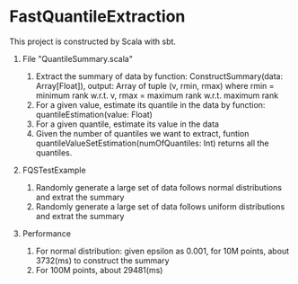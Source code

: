 # FastQuantileExtraction
This project is constructed by Scala with sbt.

1. File "QuantileSummary.scala" 
	1) Extract the summary of data by function: ConstructSummary(data: Array[Float]), output: Array of tuple (v, rmin, rmax) where rmin = minimum rank w.r.t. v, rmax = maximum rank w.r.t. maximum rank
	2) For a given value, estimate its quantile in the data by function: quantileEstimation(value: Float)
	3) For a given quantile, estimate its value in the data
	4) Given the number of quantiles we want to extract, funtion quantileValueSetEstimation(numOfQuantiles: Int) returns all the quantiles.

2. FQSTestExample
	1) Randomly generate a large set of data follows normal distributions and extrat the summary
	2) Randomly generate a large set of data follows uniform distributions and extrat the summary

3. Performance
	1) For normal distribution: given epsilon as 0.001, for 10M points, about 3732(ms) to construct the summary
	2) For 100M points, about 29481(ms)
